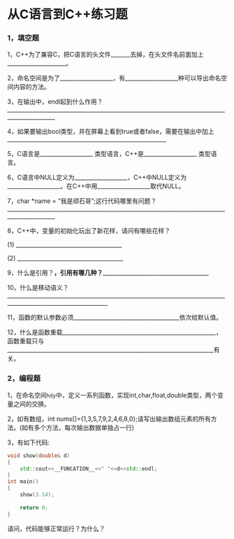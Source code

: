 # **从C语言到C++练习题**

### 1，**填空题**

1，C++为了兼容C，把C语言的头文件_______去掉，在头文件名前面加上_____________________。

2，命名空间是为了___________________，有___________________种可以导出命名空间内容的方法。

3，在输出中，endl起到什么作用？_______________________________________________________________________________________________            

4，如果要输出bool类型，并在屏幕上看到true或者false，需要在输出中加上_________________________________________________________      

5，C语言是___________________ 类型语言，C++是___________________ 类型语言。

6，C语言中NULL定义为___________________，C++中NULL定义为___________________。在C++中用___________________取代NULL。

7，char *name = “我是顽石哥”;这行代码哪里有问题？_______________________________________________________________________________________________         

8，C++中，变量的初始化玩出了新花样，请问有哪些花样？

(1) ______________________________________      

(2) ______________________________________      

9，什么是引用？____________________________________________________________________________，引用有哪几种？__________________________________________________________________________________________________________________               

10，什么是移动语义？__________________________________________________________________________________________________________________                    

11，函数的默认参数必须______________________________________依次给默认值。

12，什么是函数重载_______________________________________________________，函数重载只与 __________________________________________________________________________有关。



### 2，**编程题**

1，在命名空间`hdy`中，定义一系列函数，实现int,char,float,double类型，两个变量之间的交换。

 

 

2，如有数组，int nums[]={1,3,5,7,9,2,4,6,8,0};请写出输出数组元素的所有方法。(如有多个方法，每次输出数据单独占一行)



3，有如下代码:

```cpp
void show(double& d)
{
    std::cout<<__FUNCATION__<<" "<<d<<std::endl;
}
int main()
{
    show(3.14);
    
    return 0;
}
```

请问，代码能够正常运行？为什么？